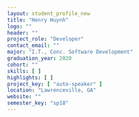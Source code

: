 ```yaml
---
layout: student_profile_new
title: "Henry Huynh"
logo: ""
header: ""
project_role: "Developer"
contact_email: ""
major: "I.T., Conc. Software Development"
graduation_year: 2020
cohort: ""
skills: [ ]
highlights: [ ]
project_key: [ "auto-speaker" ]
location: "Lawrenceville, GA"
website: ""
semester_key: "sp18"
---
```

